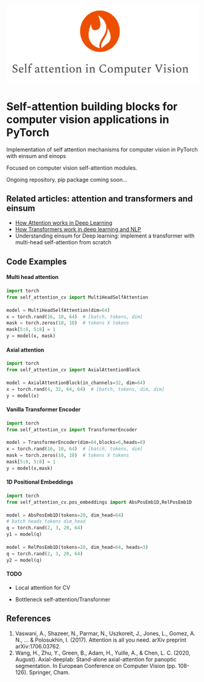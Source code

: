 <div align="center">
<img src="feat_img.png"/>
</div>

# Self-attention building blocks for computer vision applications in PyTorch

Implementation of self attention mechanisms for computer vision in PyTorch with einsum and einops

Focused on computer vision self-attention modules. 

Ongoing repository. pip package coming soon...

## Related articles: attention and transformers and einsum
- [How Attention works in Deep Learning](https://theaisummer.com/attention/)
- [How Transformers work in deep learning and NLP](https://theaisummer.com/transformer/)
- Understanding einsum for Deep learning: implement a transformer with multi-head self-attention from scratch


## Code Examples

#### Multi head attention

```python
import torch
from self_attention_cv import MultiHeadSelfAttention

model = MultiHeadSelfAttention(dim=64)
x = torch.rand(16, 10, 64)  # [batch, tokens, dim]
mask = torch.zeros(10, 10)  # tokens X tokens
mask[5:8, 5:8] = 1
y = model(x, mask)
```

#### Axial attention

```python
import torch
from self_attention_cv import AxialAttentionBlock

model = AxialAttentionBlock(in_channels=32, dim=64)
x = torch.rand(4, 32, 64, 64)  # [batch, tokens, dim, dim]
y = model(x)
```

#### Vanilla Transformer Encoder
```python
import torch
from self_attention_cv import TransformerEncoder

model = TransformerEncoder(dim=64,blocks=6,heads=8)
x = torch.rand(16, 10, 64)  # [batch, tokens, dim]
mask = torch.zeros(10, 10)  # tokens X tokens
mask[5:8, 5:8] = 1
y = model(x,mask)
```

#### 1D Positional Embeddings 

```python
import torch
from self_attention_cv.pos_embeddings import AbsPosEmb1D,RelPosEmb1D

model = AbsPosEmb1D(tokens=20, dim_head=64)
# batch heads tokens dim_head
q = torch.rand(2, 3, 20, 64)
y1 = model(q)

model = RelPosEmb1D(tokens=20, dim_head=64, heads=3)
q = torch.rand(2, 3, 20, 64)
y2 = model(q)
```



#### TODO
- Local attention for CV

- Bottleneck self-attention/Transformer

   
## References

1. Vaswani, A., Shazeer, N., Parmar, N., Uszkoreit, J., Jones, L., Gomez, A. N., ... & Polosukhin, I. (2017). Attention is all you need. arXiv preprint arXiv:1706.03762.
2. Wang, H., Zhu, Y., Green, B., Adam, H., Yuille, A., & Chen, L. C. (2020, August). Axial-deeplab: Stand-alone axial-attention for panoptic segmentation. In European Conference on Computer Vision (pp. 108-126). Springer, Cham.
   


